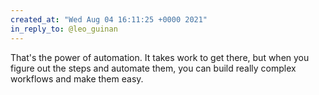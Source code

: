 ```yaml
---
created_at: "Wed Aug 04 16:11:25 +0000 2021"
in_reply_to: @leo_guinan
---
```


That's the power of automation. It takes work to get there, but when you figure out the steps and automate them, you can build really complex workflows and make them easy.
